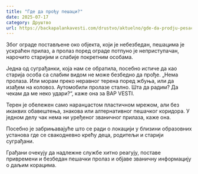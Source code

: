 ```yaml
---
title: "Где да прођу пешаци?"
date: 2025-07-17
category: Друштво
url: https://backapalankavesti.com/drustvo/aktuelno/gde-da-prodju-pesaci/
---
```


Због ограде постављене око објекта, који је небезбедан, пешацима је ускраћен прилаз, а пролаз поред ограде потпуно је неприступачан, нарочито старијим и слабије покретним особама.

Једна од суграђанки, која нам се обратила, посебно истиче да као старија особа са слабим видом не може безбедно да прође. „Нема пролаза. Или морам преко неравног терена поред жбуња, или да изађем на коловоз. Аутомобили пролазе стално. Шта да радим? Да чекам да ме неко удари?“, каже она за BAP VESTI.

Терен је обележен само наранџастом пластичном мрежом, али без икаквих обавештења, знакова или алтернативног пешачког коридора. У једном делу чак нема ни уређеног званичног прилаза, каже она.

Посебно је забрињавајуће што се ради о локацији у близини образовних установа где се свакодневно крећу деца, родитељи и старији суграђани.

Грађани очекују да надлежне службе хитно реагују, поставе привремени и безбедан пешачки пролаз и објаве званичну информацију о даљим корацима.
